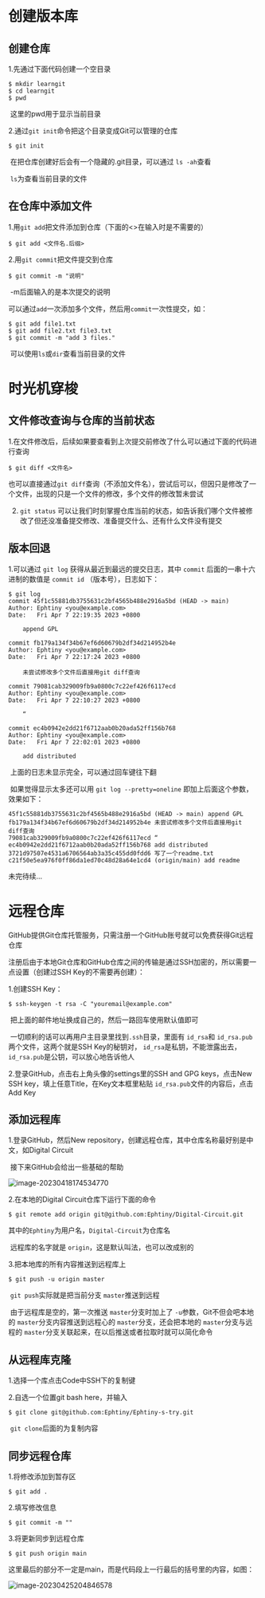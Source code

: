 # 创建版本库

## 创建仓库

1.先通过下面代码创建一个空目录

```
$ mkdir learngit
$ cd learngit
$ pwd
```

​	这里的pwd用于显示当前目录

2.通过`git init`命令把这个目录变成Git可以管理的仓库

```
$ git init
```

​	在把仓库创建好后会有一个隐藏的.git目录，可以通过 `ls -ah`查看

​	`ls`为查看当前目录的文件

## 在仓库中添加文件

1.用`git add`把文件添加到仓库（下面的<>在输入时是不需要的）

```
$ git add <文件名.后缀>
```

2.用`git commit`把文件提交到仓库

```
$ git commit -m "说明"
```

​	-m后面输入的是本次提交的说明

​	可以通过`add`一次添加多个文件，然后用`commit`一次性提交，如：

```
$ git add file1.txt
$ git add file2.txt file3.txt
$ git commit -m "add 3 files."
```

​	可以使用`ls`或`dir`查看当前目录的文件

# 时光机穿梭

## 文件修改查询与仓库的当前状态

1.在文件修改后，后续如果要查看到上次提交前修改了什么可以通过下面的代码进行查询

```
$ git diff <文件名>
```

​	也可以直接通过`git diff`查询（不添加文件名），尝试后可以，但因只是修改了一个文件，出现的只是一个文件的修改，多个文件的修改暂未尝试

2. `git status` 可以让我们时刻掌握仓库当前的状态，如告诉我们哪个文件被修改了但还没准备提交修改、准备提交什么、还有什么文件没有提交

## 版本回退

1.可以通过 `git log` 获得从最近到最远的提交日志，其中 `commit` 后面的一串十六进制的数值是 `commit id` （版本号），日志如下：

```
$ git log
commit 45f1c55881db3755631c2bf4565b488e2916a5bd (HEAD -> main)
Author: Ephtiny <you@example.com>
Date:   Fri Apr 7 22:19:35 2023 +0800

    append GPL

commit fb179a134f34b67ef6d60679b2df34d214952b4e
Author: Ephtiny <you@example.com>
Date:   Fri Apr 7 22:17:24 2023 +0800

    未尝试修改多个文件后直接用git diff查询

commit 79081cab329009fb9a0800c7c22ef426f6117ecd
Author: Ephtiny <you@example.com>
Date:   Fri Apr 7 22:10:27 2023 +0800

    “

commit ec4b0942e2dd21f6712aab0b20ada52ff156b768
Author: Ephtiny <you@example.com>
Date:   Fri Apr 7 22:02:01 2023 +0800

    add distributed
```

​	上面的日志未显示完全，可以通过回车键往下翻	

​	如果觉得显示太多还可以用 `git log --pretty=oneline` 即加上后面这个参数，效果如下：

```
45f1c55881db3755631c2bf4565b488e2916a5bd (HEAD -> main) append GPL
fb179a134f34b67ef6d60679b2df34d214952b4e 未尝试修改多个文件后直接用git diff查询
79081cab329009fb9a0800c7c22ef426f6117ecd “
ec4b0942e2dd21f6712aab0b20ada52ff156b768 add distributed
3721d97507e4531a6706564ab3a35c455dd0fdd6 写了一个readme.txt
c21f50e5ea976f0ff86da1ed70c48d28a64e1cd4 (origin/main) add readme
```

未完待续...

# 远程仓库

GitHub提供Git仓库托管服务，只需注册一个GitHub账号就可以免费获得Git远程仓库

注册后由于本地Git仓库和GitHub仓库之间的传输是通过SSH加密的，所以需要一点设置（创建过SSH Key的不需要再创建）：

1.创建SSH Key：

```shell
$ ssh-keygen -t rsa -C "youremail@example.com"
```

​	把上面的邮件地址换成自己的，然后一路回车使用默认值即可

​	一切顺利的话可以再用户主目录里找到`.ssh`目录，里面有 `id_rsa`和 `id_rsa.pub`两个文件，这两个就是SSH Key的秘钥对， `id_rsa`是私钥，不能泄露出去， `id_rsa.pub`是公钥，可以放心地告诉他人

2.登录GitHub，点击右上角头像的settings里的SSH and GPG keys，点击New SSH key，填上任意Title，在Key文本框里粘贴 `id_rsa.pub`文件的内容后，点击Add Key

## 添加远程库

1.登录GitHub，然后New repository，创建远程仓库，其中仓库名称最好别是中文，如Digital Circuit

​	接下来GitHub会给出一些基础的帮助

![image-20230418174534770](https://gitee.com/ephtiny/image/raw/master/img/202304182149797.png)

2.在本地的Digital Circuit仓库下运行下面的命令

```
$ git remote add origin git@github.com:Ephtiny/Digital-Circuit.git
```

​	其中的`Ephtiny`为用户名，`Digital-Circuit`为仓库名

​	远程库的名字就是 `origin`，这是默认叫法，也可以改成别的

3.把本地库的所有内容推送到远程库上

```
$ git push -u origin master
```

​	`git push`实际就是把当前分支 `master`推送到远程

​	由于远程库是空的，第一次推送 `master`分支时加上了 `-u`参数，Git不但会吧本地的 `master`分支内容推送到远程心的 `master`分支，还会把本地的 `master`分支与远程的 `master`分支关联起来，在以后推送或者拉取时就可以简化命令

## 从远程库克隆

1.选择一个库点击Code中SSH下的复制键

2.自选一个位置git bash here，并输入

```
$ git clone git@github.com:Ephtiny/Ephtiny-s-try.git
```

​	`git clone`后面的为复制内容

## 同步远程仓库

1.将修改添加到暂存区

```
$ git add .
```

2.填写修改信息

```
$ git commit -m ""
```

3.将更新同步到远程仓库

```
$ git push origin main
```

​	这里最后的部分不一定是main，而是代码段上一行最后的括号里的内容，如图：

![image-20230425204846578](https://gitee.com/ephtiny/image/raw/master/img/202304252048653.png)
